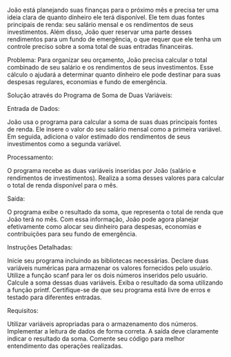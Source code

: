 João está planejando suas finanças para o próximo mês e precisa ter uma ideia clara de quanto dinheiro ele terá disponível. Ele tem duas fontes principais de renda: seu salário mensal e os rendimentos de seus investimentos. Além disso, João quer reservar uma parte desses rendimentos para um fundo de emergência, o que requer que ele tenha um controle preciso sobre a soma total de suas entradas financeiras.

Problema: Para organizar seu orçamento, João precisa calcular o total combinado de seu salário e os rendimentos de seus investimentos. Esse cálculo o ajudará a determinar quanto dinheiro ele pode destinar para suas despesas regulares, economias e fundo de emergência.

Solução através do Programa de Soma de Duas Variáveis:

Entrada de Dados:

João usa o programa para calcular a soma de suas duas principais fontes de renda.
Ele insere o valor do seu salário mensal como a primeira variável.
Em seguida, adiciona o valor estimado dos rendimentos de seus investimentos como a segunda variável.

Processamento:

O programa recebe as duas variáveis inseridas por João (salário e rendimentos de investimentos).
Realiza a soma desses valores para calcular o total de renda disponível para o mês.

Saída:

O programa exibe o resultado da soma, que representa o total de renda que João terá no mês.
Com essa informação, João pode agora planejar efetivamente como alocar seu dinheiro para despesas, economias e contribuições para seu fundo de emergência.

Instruções Detalhadas:




Inicie seu programa incluindo as bibliotecas necessárias.
Declare duas variáveis numéricas para armazenar os valores fornecidos pelo usuário.
Utilize a função scanf para ler os dois números inseridos pelo usuário.
Calcule a soma dessas duas variáveis.
Exiba o resultado da soma utilizando a função printf.
Certifique-se de que seu programa está livre de erros e testado para diferentes entradas.

Requisitos:

Utilizar variáveis apropriadas para o armazenamento dos números.
Implementar a leitura de dados de forma correta.
A saída deve claramente indicar o resultado da soma.
Comente seu código para melhor entendimento das operações realizadas.
